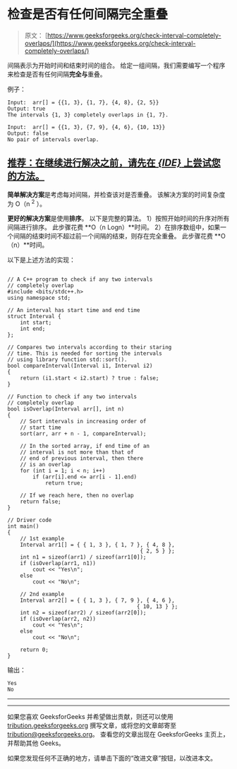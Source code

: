 # 检查是否有任何间隔完全重叠

> 原文： [https://www.geeksforgeeks.org/check-interval-completely-overlaps/](https://www.geeksforgeeks.org/check-interval-completely-overlaps/)

间隔表示为开始时间和结束时间的组合。 给定一组间隔，我们需要编写一个程序来检查是否有任何间隔**完全与**重叠。

例子：

```
Input:  arr[] = {{1, 3}, {1, 7}, {4, 8}, {2, 5}}
Output: true
The intervals {1, 3} completely overlaps in {1, 7}. 

Input:  arr[] = {{1, 3}, {7, 9}, {4, 6}, {10, 13}}
Output: false
No pair of intervals overlap. 

```

## [推荐：在继续进行解决之前，请先在 ***{IDE}*** 上尝试您的方法。](https://ide.geeksforgeeks.org/)

**简单解决方案**是考虑每对间隔，并检查该对是否重叠。 该解决方案的时间复杂度为 O（n <sup>2</sup> ）。

**更好的解决方案**是使用**排序**。 以下是完整的算法。
1）按照开始时间的升序对所有间隔进行排序。 此步骤花费 **O（n Logn）**时间。
2）在排序数组中，如果一个间隔的结束时间不超过前一个间隔的结束，则存在完全重叠。 此步骤花费 **O（n）**时间。

以下是上述方法的实现：

```

// A C++ program to check if any two intervals 
// completely overlap 
#include <bits/stdc++.h> 
using namespace std; 

// An interval has start time and end time 
struct Interval { 
    int start; 
    int end; 
}; 

// Compares two intervals according to their staring  
// time. This is needed for sorting the intervals  
// using library function std::sort(). 
bool compareInterval(Interval i1, Interval i2) 
{ 
    return (i1.start < i2.start) ? true : false; 
} 

// Function to check if any two intervals  
// completely overlap 
bool isOverlap(Interval arr[], int n) 
{ 
    // Sort intervals in increasing order of 
    // start time 
    sort(arr, arr + n - 1, compareInterval); 

    // In the sorted array, if end time of an  
    // interval is not more than that of 
    // end of previous interval, then there 
    // is an overlap 
    for (int i = 1; i < n; i++) 
        if (arr[i].end <= arr[i - 1].end) 
            return true; 

    // If we reach here, then no overlap 
    return false; 
} 

// Driver code 
int main() 
{ 
    // 1st example 
    Interval arr1[] = { { 1, 3 }, { 1, 7 }, { 4, 8 },  
                                          { 2, 5 } }; 
    int n1 = sizeof(arr1) / sizeof(arr1[0]); 
    if (isOverlap(arr1, n1)) 
        cout << "Yes\n"; 
    else
        cout << "No\n"; 

    // 2nd example 
    Interval arr2[] = { { 1, 3 }, { 7, 9 }, { 4, 6 },  
                                         { 10, 13 } }; 
    int n2 = sizeof(arr2) / sizeof(arr2[0]); 
    if (isOverlap(arr2, n2)) 
        cout << "Yes\n"; 
    else
        cout << "No\n"; 

    return 0; 
} 

```

输出：

```
Yes
No

```



* * *

* * *

如果您喜欢 GeeksforGeeks 并希望做出贡献，则还可以使用 [tribution.geeksforgeeks.org](https://contribute.geeksforgeeks.org/) 撰写文章，或将您的文章邮寄至 tribution@geeksforgeeks.org。 查看您的文章出现在 GeeksforGeeks 主页上，并帮助其他 Geeks。

如果您发现任何不正确的地方，请单击下面的“改进文章”按钮，以改进本文。